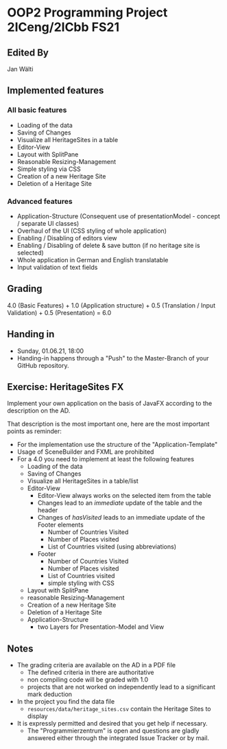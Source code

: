 # OOP2 Programming Project 2ICeng/2ICbb FS21 

## Edited By
Jan Wälti

## Implemented features

### All basic features
- Loading of the data
- Saving of Changes
- Visualize all HeritageSites in a table
- Editor-View
- Layout with SplitPane 
- Reasonable Resizing-Management
- Simple styling via CSS  
- Creation of a new Heritage Site
- Deletion of a Heritage Site

### Advanced features
- Application-Structure (Consequent use of presentationModel - concept / separate UI classes)
- Overhaul of the UI (CSS styling of whole application)
- Enabling / Disabling of editors view
- Enabling / Disabling of delete & save button (if no heritage site is selected)
- Whole application in German and English translatable
- Input validation of text fields

## Grading
4.0 (Basic Features) + 1.0 (Application structure) + 0.5 (Translation / Input Validation) + 0.5 (Presentation) = 6.0

## Handing in
- Sunday, 01.06.21, 18:00
- Handing-in happens through a "Push" to the Master-Branch of your GitHub repository.


## Exercise: HeritageSites FX
Implement your own application on the basis of JavaFX according to the description on the AD.

That description is the most important one, here are the most important points as reminder:

- For the implementation use the structure of the "Application-Template"
- Usage of SceneBuilder and FXML are prohibited
- For a 4.0 you need to implement at least the following features
    - Loading of the data
    - Saving of Changes
    - Visualize all HeritageSites in a table/list
    - Editor-View
        - Editor-View always works on the selected item from the table
        - Changes lead to an *immediate* update of the table and the header
        - Changes of *hasVisited* leads to an immediate update of the Footer elements
            - Number of Countries Visited
            - Number of Places visited
            - List of Countries visited (using abbreviations)
        - Footer
            - Number of Countries Visited
            - Number of Places visited
            - List of Countries visited  
            - simple styling with CSS
    - Layout with SplitPane
    - reasonable Resizing-Management
    - Creation of a new Heritage Site
    - Deletion of a Heritage Site
    - Application-Structure
        - two Layers for Presentation-Model and View
    

## Notes
- The grading criteria are available on the AD in a PDF file
    - The defined criteria in there are authoritative
    - non compiling code will be graded with 1.0
    - projects that are not worked on independently lead to a significant mark deduction
- In the project you find the data file
    - `resources/data/heritage_sites.csv` contain the Heritage Sites to display
- It is expressly permitted and desired that you get help if necessary.
    - The "Programmierzentrum" is open and questions are gladly answered either through the integrated Issue Tracker or by mail.

